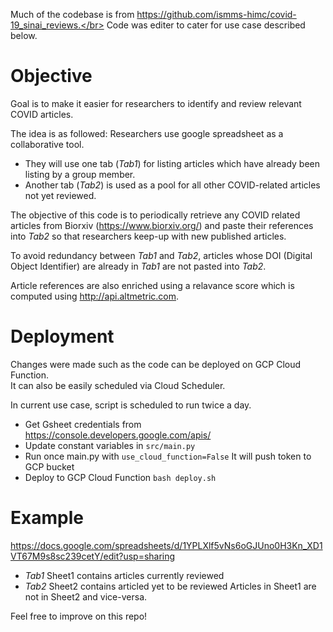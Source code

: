 Much of the codebase is from https://github.com/ismms-himc/covid-19_sinai_reviews.</br>
Code was editer to cater for use case described below.

# Objective

Goal is to make it easier for researchers to identify and review relevant COVID articles.

The idea is as followed:
Researchers use google spreadsheet as a collaborative tool.
- They will use one tab (*Tab1*) for listing articles which have already been listing by a group member.
- Another tab (*Tab2*) is used as a pool for all other COVID-related articles not yet reviewed.

The objective of this code is to periodically retrieve any COVID related articles from Biorxiv (https://www.biorxiv.org/) and paste their references into *Tab2* so that researchers keep-up with new published articles.

To avoid redundancy between *Tab1* and *Tab2*, articles whose DOI (Digital Object Identifier) are already in *Tab1* are not pasted into *Tab2*.

Article references are also enriched using a relavance score which is computed using http://api.altmetric.com.

# Deployment

Changes were made such as the code can be deployed on GCP Cloud Function. </br>
It can also be easily scheduled via Cloud Scheduler.

In current use case, script is scheduled to run twice a day.

- Get Gsheet credentials from https://console.developers.google.com/apis/
- Update constant variables in ```src/main.py```
- Run once main.py with ```use_cloud_function=False```
  It will push token to GCP bucket
- Deploy to GCP Cloud Function
  ```bash deploy.sh```

# Example

https://docs.google.com/spreadsheets/d/1YPLXlf5vNs6oGJUno0H3Kn_XD1VT67M9s8sc239cetY/edit?usp=sharing

- *Tab1* Sheet1 contains articles currently reviewed
- *Tab2* Sheet2 contains articled yet to be reviewed
Articles in Sheet1 are not in Sheet2 and vice-versa.

Feel free to improve on this repo!

